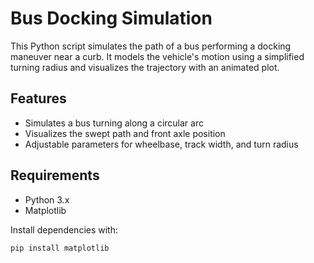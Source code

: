 # Bus Docking Simulation

This Python script simulates the path of a bus performing a docking maneuver near a curb. It models the vehicle's motion using a simplified turning radius and visualizes the trajectory with an animated plot.

## Features
- Simulates a bus turning along a circular arc
- Visualizes the swept path and front axle position
- Adjustable parameters for wheelbase, track width, and turn radius

## Requirements
- Python 3.x
- Matplotlib

Install dependencies with:
```bash
pip install matplotlib
